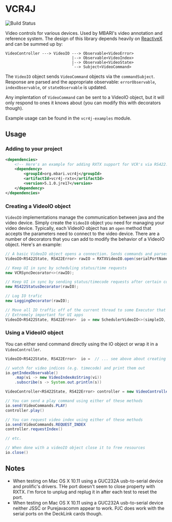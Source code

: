 # VCR4J

![Build Status](https://github.com/mbari-org/vcr4j/actions/workflows/maven.yml/badge.svg)

Video controls for various devices. Used by MBARI's video annotation and reference system. The design of this library depends heavily on [ReactiveX](https://github.com/ReactiveX/RxJava) and can be summed up by:

```
VideoController ---> VideoIO ---> Observable<VideoError>
                             |--> Observable<VideoIndex>
                             |--> Observable<VideoState>
                             `--> Subject<VideoCommand>
```

The `VideoIO` object sends `VideoCommand` objects via the `commandSubject`. Response are parsed and the appropriate observable: `errorObservable`, `indexObservable`, or `stateObservable` is updated. 

Any implentation of `VideoCommand` can be sent to a VideoIO object, but it will only respond to ones it knows about (you can modify this with decorators though).

Example usage can be found in the `vcr4j-examples` module.

## Usage

### Adding to your project  

 

```xml
<dependencies>
    <!-- Here's an example for adding RXTX support for VCR's via RS422: -->
    <dependency>
        <groupId>org.mbari.vcr4j</groupId>
        <artifactId>vcr4j-rxtx</artifactId>
        <version>5.1.0.jre17</version>
    </dependency>
</dependencies>
```

### Creating a VideoIO object
`VideoIO` implementations manage the communication between java and the video device.  Simply create the `VideoIO` object you need for managing your video device. Typically, each VideoIO object has an `open` method that accepts the parameters need to connect to the video device. There are a number of decorators that you can add to modify the behavior of a VideoIO object. Here's an example:

```java
// A basic VideoIO object opens a connection. Sends commands and parses responses. 
VideoIO<RS422State, RS422Error> rawIO = RXTXVideoIO.open(serialPortName);

// Keep UI in sync by scheduling status/time requests
new VCRSyncDecorator<>(rawIO);

// Keep UI in sync by sending status/timecode requests after certain commands
new RS422StatusDecorator(rawIO);

// Log IO trafic
new LoggingDecorator(rawIO);

// Move all IO traffic off of the current thread to some Executor that you specify. 
// Extremely important for UI apps
VideoIO<RS422State, RS422Error>  io = new SchedulerVideoIO<>(simpleIO, Executors.newCachedThreadPool());

```

### Using a VideoIO object

You can either send command directly using the IO object or wrap it in a `VideoController`.

```java
VideoIO<RS422State, RS422Error>  io =  // ... see above about creating one

// watch for video indices (e.g. timecode) and print them out
io.getIndexObservable()
    .map(vi -> new VideoIndexAsString(vi))
    .subscribe(s -> System.out.println(s))

VideoController<RS422State, RS422Error> controller = new VideoController(io);

// You can send a play command using either of these methods
io.send(VideoCommands.PLAY)
controller.play()

// You can request video index using either of these methods
io.send(VideoCommands.REQUEST_INDEX
controller.requestIndex()

// etc.

// When done with a videoIO object close it to free resources
io.close()

```


## Notes

- When testing on Mac OS X 10.11 using a GUC232A usb-to-serial device and prolific's drivers. THe port doesn't seem to close property with RXTX. I'm force to unplug and replug it in after each test to reset the port.
- When testing on Mac OS X 10.11 using a GUC232A usb-to-serial device neither JSSC or Purejavacomm appear to work. PJC does work with the serial ports on the DeckLink cards though.
